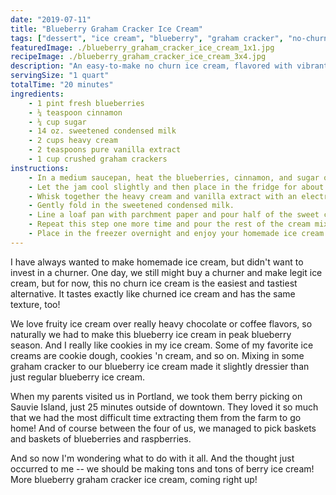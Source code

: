 ```yaml
---
date: "2019-07-11"
title: "Blueberry Graham Cracker Ice Cream"
tags: ["dessert", "ice cream", "blueberry", "graham cracker", "no-churn"]
featuredImage: ./blueberry_graham_cracker_ice_cream_1x1.jpg
recipeImage: ./blueberry_graham_cracker_ice_cream_3x4.jpg
description: "An easy-to-make no churn ice cream, flavored with vibrant summer blueberries and bits of graham cracker."
servingSize: "1 quart"
totalTime: "20 minutes"
ingredients:
    - 1 pint fresh blueberries
    - ¼ teaspoon cinnamon
    - ¼ cup sugar
    - 14 oz. sweetened condensed milk
    - 2 cups heavy cream
    - 2 teaspoons pure vanilla extract
    - 1 cup crushed graham crackers 
instructions:
    - In a medium saucepan, heat the blueberries, cinnamon, and sugar over medium high heat until the jam thickens and all the sugar is dissolved, about 10 minutes or so. Keep stirring constantly to avoid burning. 
    - Let the jam cool slightly and then place in the fridge for about an hour to cool completely.
    - Whisk together the heavy cream and vanilla extract with an electric mixer until stiff peaks form. 
    - Gently fold in the sweetened condensed milk.
    - Line a loaf pan with parchment paper and pour half of the sweet cream into the bottom of the pan. Scoop some blueberry jam and graham cracker pieces on top. Swirl around with a knife to mix and create a marbled texture. 
    - Repeat this step one more time and pour the rest of the cream mixture on top and add the rest of the blueberry jam and graham crackers on top. Swirl with a knife again.
    - Place in the freezer overnight and enjoy your homemade ice cream the next day!
---
```

I have always wanted to make homemade ice cream, but didn't want to invest in a churner. One day, we still might buy a churner and make legit ice cream, but for now, this no churn ice cream is the easiest and tastiest alternative. It tastes exactly like churned ice cream and has the same texture, too!

We love fruity ice cream over really heavy chocolate or coffee flavors, so naturally we had to make this blueberry ice cream in peak blueberry season. And I really like cookies in my ice cream. Some of my favorite ice creams are cookie dough, cookies 'n cream, and so on. Mixing in some graham cracker to our blueberry ice cream made it slightly dressier than just regular blueberry ice cream.

When my parents visited us in Portland, we took them berry picking on Sauvie Island, just 25 minutes outside of downtown. They loved it so much that we had the most difficult time extracting them from the farm to go home! And of course between the four of us, we managed to pick baskets and baskets of blueberries and raspberries.

And so now I'm wondering what to do with it all. And the thought just occurred to me -- we should be making tons and tons of berry ice cream! More blueberry graham cracker ice cream, coming right up!


